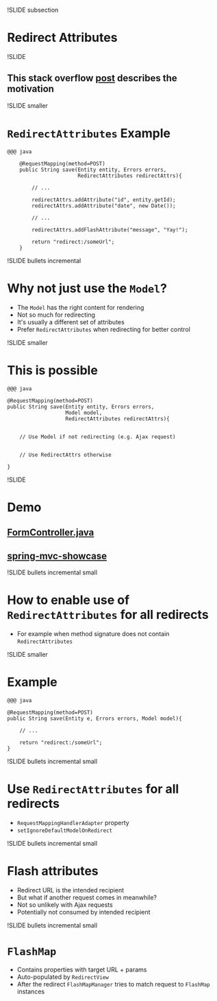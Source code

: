 
!SLIDE subsection
# Redirect Attributes

!SLIDE
## This stack overflow <a href="http://stackoverflow.com/questions/8972663/do-session-attributes-show-in-url-when-handling-post-redirect-in-spring-mvc-3">post</a> describes the motivation

!SLIDE smaller
# `RedirectAttributes` Example

    @@@ java

        @RequestMapping(method=POST)
        public String save(Entity entity, Errors errors,
                           RedirectAttributes redirectAttrs){

            // ...

            redirectAttrs.addAttribute("id", entity.getId);
            redirectAttrs.addAttribute("date", new Date());

            // ...

            redirectAttrs.addFlashAttribute("message", "Yay!");

            return "redirect:/someUrl";
        }

!SLIDE bullets incremental
# Why not just use the `Model`?

* The `Model` has the right content for rendering
* Not so much for redirecting
* It's usually a different set of attributes
* Prefer `RedirectAttributes` when redirecting for better control

!SLIDE smaller
# This is possible

    @@@ java

    @RequestMapping(method=POST)
    public String save(Entity entity, Errors errors,
                       Model model,
                       RedirectAttributes redirectAttrs){


        // Use Model if not redirecting (e.g. Ajax request)


        // Use RedirectAttrs otherwise

    }

!SLIDE
# Demo
## <a href="https://github.com/SpringSource/spring-mvc-showcase/blob/master/src/main/java/org/springframework/samples/mvc/form/FormController.java">FormController.java</a>
## <a href="https://github.com/SpringSource/spring-mvc-showcase">spring-mvc-showcase</a>

!SLIDE bullets incremental small
# How to enable use of `RedirectAttributes` for all redirects

* For example when method signature does not contain `RedirectAttributes`

!SLIDE smaller
# Example

    @@@ java

    @RequestMapping(method=POST)
    public String save(Entity e, Errors errors, Model model){

		// ...

		return "redirect:/someUrl";
    }


!SLIDE bullets incremental small
# Use `RedirectAttributes` for all redirects

* `RequestMappingHandlerAdapter` property
* `setIgnoreDefaultModelOnRedirect`
    
!SLIDE bullets incremental small
# Flash attributes

* Redirect URL is the intended recipient 
* But what if another request comes in meanwhile?
* Not so unlikely with Ajax requests
* Potentially not consumed by intended recipient

!SLIDE bullets incremental small
# `FlashMap`

* Contains properties with target URL + params
* Auto-populated by `RedirectView`
* After the redirect `FlashMapManager` tries to match request to `FlashMap` instances



